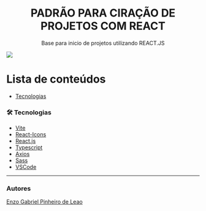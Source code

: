 <h1 align="center">PADRÃO PARA CIRAÇÃO DE PROJETOS COM REACT</h1>
<p align="center">Base para inicio de projetos utilizando REACT.JS</p>
<img src="https://img.shields.io/badge/REACTJS-WORK-blue">

Lista de conteúdos
=================
<!--ts-->
   * [Tecnologias](#tecnologias)
<!--te-->

### 🛠 Tecnologias

- [Vite](https://vitejs.dev/guide/)
- [React-Icons](https://react-icons.github.io/react-icons)
- [React.js](https://pt-br.reactjs.org/)
- [Typescript](https://www.typescriptlang.org/)
- [Axios](https://axios-http.com/)
- [Sass](https://sass-lang.com/)
- [VSCode](https://code.visualstudio.com/)

---

### Autores
[Enzo Gabriel Pinheiro de Leao](https://www.linkedin.com/in/enzo-le%C3%A3o-976270202/)